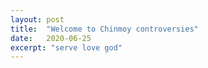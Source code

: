 ```yaml
---
layout: post
title:  "Welcome to Chinmoy controversies"
date:   2020-06-25
excerpt: "serve love god"
---
```

